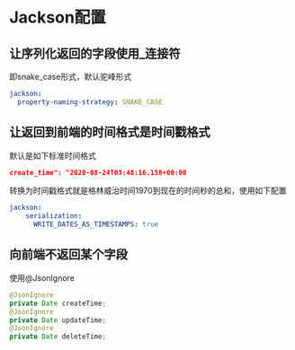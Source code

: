 # Jackson配置

## 让序列化返回的字段使用_连接符

即snake_case形式，默认驼峰形式

```yml
jackson:
  property-naming-strategy: SNAKE_CASE
```

## 让返回到前端的时间格式是时间戳格式

默认是如下标准时间格式

```json 
create_time": "2020-08-24T03:48:16.158+00:00
```

转换为时间戳格式就是格林威治时间1970到现在的时间秒的总和，使用如下配置

```yml
jackson:
    serialization:
      WRITE_DATES_AS_TIMESTAMPS: true
```

## 向前端不返回某个字段

使用@JsonIgnore

```java
@JsonIgnore
private Date createTime;
@JsonIgnore
private Date updateTime;
@JsonIgnore
private Date deleteTime;
```



